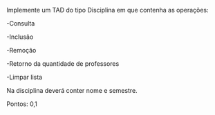 Implemente um TAD do tipo Disciplina em que contenha as operações: 

-Consulta

-Inclusão

-Remoção

-Retorno da quantidade de professores

-Limpar lista


Na disciplina deverá conter nome e semestre.

Pontos: 0,1
